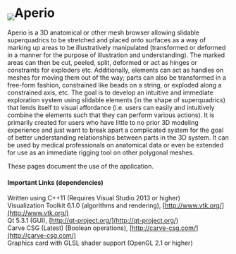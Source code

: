 # <img src="https://raw2.github.com/eternallite/MeshIllustrator/superquadrics/about_orig.png" valign="bottom" />Aperio  

Aperio is a 3D anatomical or other mesh browser allowing slidable superquadrics to be stretched 
and placed onto surfaces as a way of marking up areas to be illustratively manipulated 
(transformed or deformed in a manner for the purpose of illustration and understanding). The marked areas can 
then be cut, peeled, split, deformed or act as hinges or constraints for exploders etc. Additionally, elements can 
act as handles on meshes for moving them out of the way; parts can also be transformed in a free-form fashion, 
constrained like beads on a string, or exploded along a constrained axis, etc. The goal is to develop an 
intuitive and immediate exploration system using slidable elements (in the shape of superquadrics) that 
lends itself to visual affordance (i.e. users can easily and intuitively combine the elements such that 
they can perform various actions). It is primarily created for users who have little to no prior 3D modeling 
experience and just want to break apart a complicated system for the goal of better understanding relationships 
between parts in the 3D system. It can be used by medical professionals on anatomical data or even be extended 
for use as an immediate rigging tool on other polygonal meshes.

These pages document the use of the application.



#### Important Links (dependencies)

Written using C++11 (Requires Visual Studio 2013 or higher) <br />
Visualization Toolkit 6.1.0 (algorithms and rendering), [http://www.vtk.org/](http://www.vtk.org/) <br />
Qt 5.3.1 (GUI), [http://qt-project.org/](http://qt-project.org/) <br />
Carve CSG (Latest) (Boolean operations), [http://carve-csg.com/](http://carve-csg.com/) <br />
Graphics card with GLSL shader support (OpenGL 2.1 or higher)
